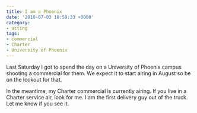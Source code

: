 ```yaml
---
title: I am a Phoenix
date: '2010-07-03 10:59:33 +0000'
category:
- acting
tags:
- commercial
- Charter
- University of Phoenix
---
```


Last Saturday I got to spend the day on a University of Phoenix campus shooting
a commercial for them. We expect it to start airing in August so be on the
lookout for that.

In the meantime, my Charter commercial is currently airing. If you live in a
Charter service air, look for me. I am the first delivery guy out of the truck.
Let me know if you see it.
